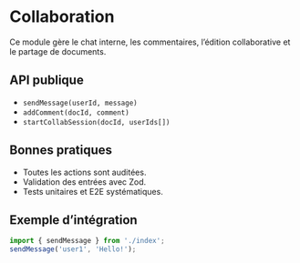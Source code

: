 # Collaboration

Ce module gère le chat interne, les commentaires, l’édition collaborative et le partage de documents.

## API publique
- `sendMessage(userId, message)`
- `addComment(docId, comment)`
- `startCollabSession(docId, userIds[])`

## Bonnes pratiques
- Toutes les actions sont auditées.
- Validation des entrées avec Zod.
- Tests unitaires et E2E systématiques.

## Exemple d’intégration
```ts
import { sendMessage } from './index';
sendMessage('user1', 'Hello!');
```
